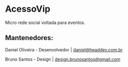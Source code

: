 # AcessoVip

Micro rede social voltada para eventos.

## Mantenedores:

Daniel Oliveira - Desenvolvedor | daniel@headdev.com.br

Bruno Santos - Design | design.brunosantos@gmail.com

